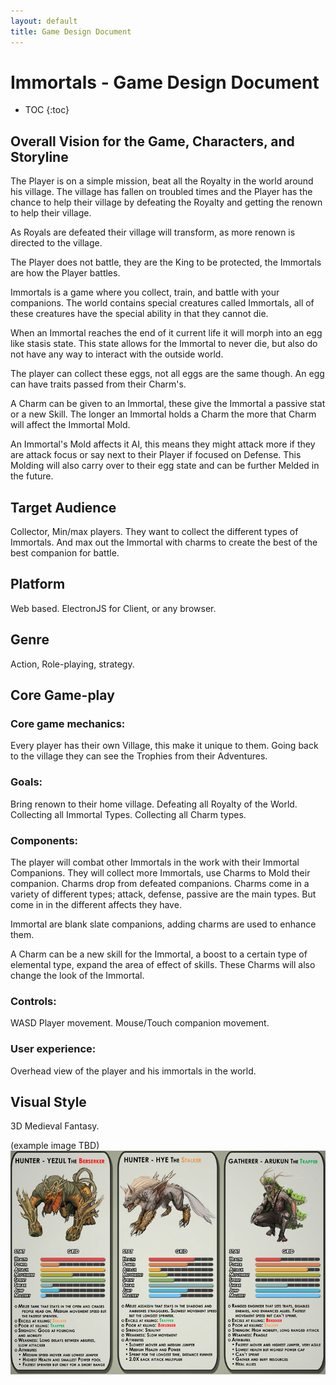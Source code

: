 ```yaml
---
layout: default
title: Game Design Document
---
```


# Immortals - Game Design Document

<!-- prettier-ignore -->
* TOC
{:toc}

## Overall Vision for the Game, Characters, and Storyline

The Player is on a simple mission, beat all the Royalty in the world around his village. The village has fallen on troubled times and the Player has the chance to help their village by defeating the Royalty and getting the renown to help their village.

As Royals are defeated their village will transform, as more renown is directed to the village.

The Player does not battle, they are the King to be protected, the Immortals are how the Player battles.

Immortals is a game where you collect, train, and battle with your companions. The world contains special creatures called Immortals, all of these creatures have the special ability in that they cannot die.

When an Immortal reaches the end of it current life it will morph into an egg like stasis state. This state allows for the Immortal to never die, but also do not have any way to interact with the outside world.

The player can collect these eggs, not all eggs are the same though. An egg can have traits passed from their Charm's.

A Charm can be given to an Immortal, these give the Immortal a passive stat or a new Skill. The longer an Immortal holds a Charm the more that Charm will affect the Immortal Mold.

An Immortal's Mold affects it AI, this means they might attack more if they are attack focus or say next to their Player if focused on Defense. This Molding will also carry over to their egg state and can be further Melded in the future.

## Target Audience

Collector, Min/max players. They want to collect the different types of Immortals. And max out the Immortal with charms to create the best of the best companion for battle.

## Platform

Web based. ElectronJS for Client, or any browser.

## Genre

Action, Role-playing, strategy.

## Core Game-play

### Core game mechanics:

Every player has their own Village, this make it unique to them. Going back to the village they can see the Trophies from their Adventures.

### Goals:

Bring renown to their home village.
Defeating all Royalty of the World.
Collecting all Immortal Types.
Collecting all Charm types.

### Components:

The player will combat other Immortals in the work with their Immortal Companions. They will collect more Immortals, use Charms to Mold their companion. Charms drop from defeated companions. Charms come in a variety of different types; attack, defense, passive are the main types. But come in in the different affects they have.

Immortal are blank slate companions, adding charms are used to enhance them.

A Charm can be a new skill for the Immortal, a boost to a certain type of elemental type, expand the area of effect of skills. These Charms will also change the look of the Immortal.

### Controls:

WASD Player movement.
Mouse/Touch companion movement.

### User experience:

Overhead view of the player and his immortals in the world.

## Visual Style

3D Medieval Fantasy.

(example image TBD)
![Example Stats Image](/image/GDD1-ClanCombat.jpg)
